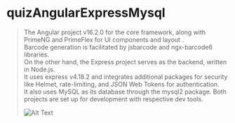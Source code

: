 # quizAngularExpressMysql


> The Angular project  v16.2.0 for the core framework, along with PrimeNG and PrimeFlex for UI components and layout .<br/> 
> Barcode generation is facilitated by jsbarcode and ngx-barcode6 libraries. <br/> 
> On the other hand, the Express project serves as the backend, written in Node.js. <br/>
> It uses express v4.18.2 and integrates additional packages for security like Helmet, rate-limiting, and JSON Web Tokens for authentication. <br/>
> It also uses MySQL as its database through the mysql2 package. Both projects are set up for development with respective dev tools.
> 
> ![Alt Text](./assets/todo.jpeg)